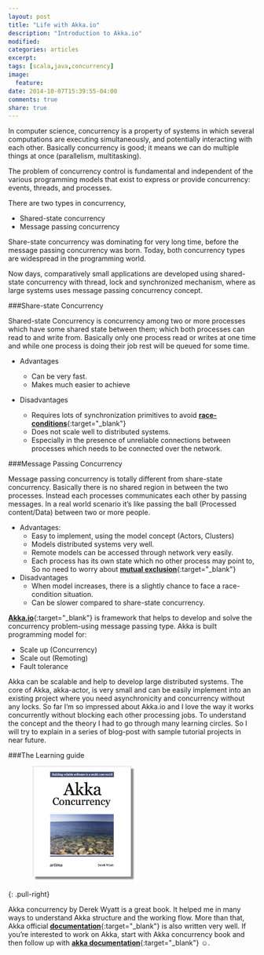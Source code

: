 ```yaml
---
layout: post
title: "Life with Akka.io"
description: "Introduction to Akka.io"
modified:
categories: articles
excerpt:
tags: [scala,java,concurrency]
image:
  feature:
date: 2014-10-07T15:39:55-04:00
comments: true
share: true
---
```


In computer science, concurrency is a property of systems in which several computations are executing simultaneously, and potentially interacting with each other. Basically concurrency is good; it means we can do multiple things at once (parallelism, multitasking).

The problem of concurrency control is fundamental and independent of the various programming models that exist to express or provide concurrency: events, threads, and processes.

There are two types in concurrency,

* Shared-state concurrency
*	Message passing concurrency

Share-state concurrency was dominating for very long time, before the message passing concurrency was born. Today, both concurrency types are widespread in the programming world.

Now days, comparatively small applications are developed using shared-state concurrency with thread, lock and synchronized mechanism, where as large systems uses message passing concurrency concept.

###Share-state Concurrency

Shared-state Concurrency is concurrency among two or more processes which have some shared state between them; which both processes can read to and write from. Basically only one process read or writes at one time and while one process is doing their job rest will be queued for some time.

* Advantages
	* Can be very fast.
	* Makes much easier to achieve

* Disadvantages
	* Requires lots of synchronization primitives to avoid [**race-conditions**](http://msdn.microsoft.com/en-us/magazine/cc546569.aspx){:target="_blank"}
  * Does not scale well to distributed systems.
  * Especially in the presence of unreliable connections between processes which needs to be connected over the network.

###Message Passing Concurrency

Message passing concurrency is totally different from share-state concurrency. Basically there is no shared region in between the two processes. Instead each processes communicates each other by passing messages. In a real world scenario it’s like passing the ball (Processed content/Data) between two or more people.

* Advantages:
  * Easy to implement, using the model concept (Actors, Clusters)
  * Models distributed systems very well.
  * Remote models can be accessed through network very easily.
  * Each process has its own state which no other process may point to, So no need to worry about [**mutual exclusion**](http://en.wikipedia.org/wiki/Mutual_exclusion){:target="_blank"}
* Disadvantages
  * When model increases, there is a slightly chance to face a race-condition situation.
  * Can be slower compared to share-state concurrency.

[**Akka.io**](http://akka.io/){:target="_blank"} is framework that helps to develop and solve the concurrency problem-using message passing type.  Akka is built programming model for:

* Scale up (Concurrency)
* Scale out (Remoting)
* Fault tolerance

Akka can be scalable and help to develop large distributed systems. The core of Akka, akka-actor, is very small and can be easily implement into an existing project where you need asynchronicity and concurrency without any locks. So far I’m so impressed about Akka.io and I love the way it works concurrently without blocking each other processing jobs. To understand the concept and the theory I had to go through many learning circles. So l will try to explain in a series of blog-post with sample tutorial projects in near future.

###The Learning guide

<figure>
  <a href="/articles/akka-concurency.png"><img src="/articles/akka-concurency.png" alt="image" style="box-shadow: 5px 5px 2.5px #888888; margin: 0 0 10px 10px; max-width:200px;"></a>
</figure>
{: .pull-right}

Akka concurrency by Derek Wyatt is a great book. It helped me in many ways to understand Akka structure and the working flow.  More than that, Akka official [**documentation**](http://akka.io/docs/){:target="_blank"} is also written very well. If you’re interested to work on Akka, start with Akka concurrency book and then follow up with [**akka documentation**](http://akka.io/docs/){:target="_blank"} ☺.
